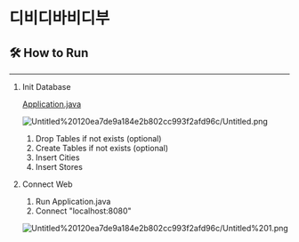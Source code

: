 # 디비디바비디부

## 🛠 How to Run

---

1. Init Database

    [Application.java](http://application.java) 

    ![Untitled%20120ea7de9a184e2b802cc993f2afd96c/Untitled.png](Untitled%20120ea7de9a184e2b802cc993f2afd96c/Untitled.png)

     

    1. Drop Tables if not exists (optional)
    2. Create Tables if not exists (optional)
    3. Insert Cities 
    4. Insert Stores

2. Connect Web 
    1. Run Application.java
    2. Connect "localhost:8080"

    ![Untitled%20120ea7de9a184e2b802cc993f2afd96c/Untitled%201.png](Untitled%20120ea7de9a184e2b802cc993f2afd96c/Untitled%201.png)